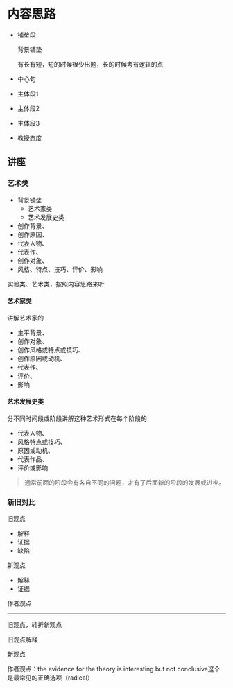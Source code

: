 # 内容思路

- 铺垫段

  背景铺垫

  有长有短，短的时候很少出题，长的时候考有逻辑的点

- 中心句

- 主体段1

- 主体段2

- 主体段3

- 教授态度

## 讲座

### 艺术类

- 背景铺垫
  - 艺术家类
  - 艺术发展史类
- 创作背景、
- 创作原因、
- 代表人物、
- 代表作、
- 创作对象、
- 风格、特点、技巧、评价、影响

实验类、艺术类，按照内容思路来听

#### 艺术家类

讲解艺术家的

- 生平背景、
- 创作对象、
- 创作风格或特点或技巧、
- 创作原因或动机、
- 代表作、
- 评价、
- 影响

#### 艺术发展史类

分不同时间段或阶段讲解这种艺术形式在每个阶段的

- 代表人物、
- 风格特点或技巧、
- 原因或动机、
- 代表作品、
- 评价或影响

> 通常前面的阶段会有各自不同的问题，才有了后面新的阶段的发展或进步。

### 新旧对比

旧观点

- 解释
- 证据
- 缺陷

新观点

- 解释
- 证据

作者观点

---

旧观点，转折新观点

旧观点解释

新观点





作者观点：the evidence for the theory is interesting but not conclusive这个是最常见的正确选项（radical）
